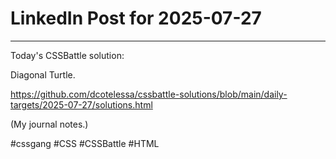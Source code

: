 # LinkedIn Post for 2025-07-27

---

Today's CSSBattle solution:

Diagonal Turtle.

https://github.com/dcotelessa/cssbattle-solutions/blob/main/daily-targets/2025-07-27/solutions.html

(My journal notes.)

#cssgang #CSS #CSSBattle #HTML
